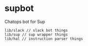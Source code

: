 # supbot
Chatops bot for Sup

```
lib/slack // slack bot things
lib/sup // sup wrapper things
lib/hal // instruction parser things
```
